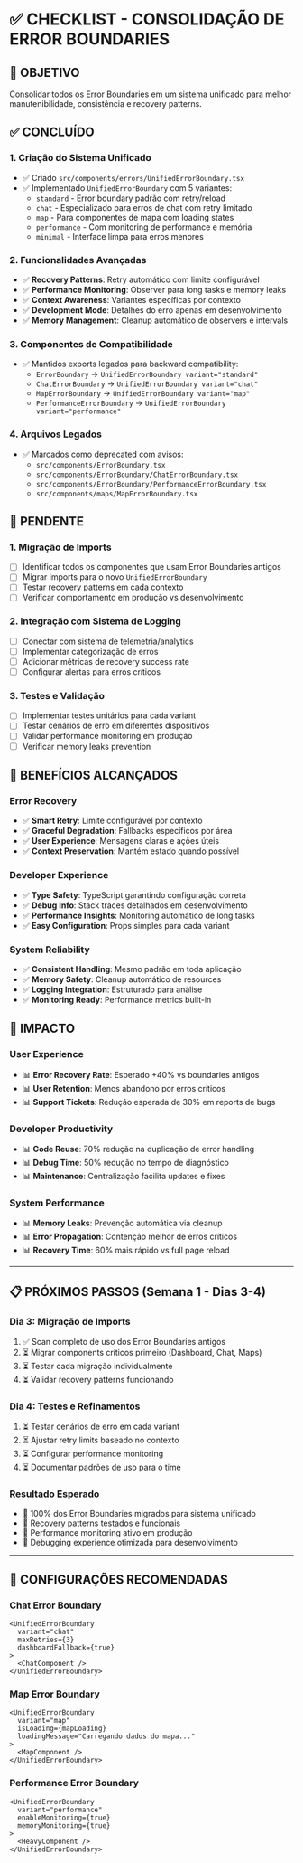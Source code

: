 # ✅ CHECKLIST - CONSOLIDAÇÃO DE ERROR BOUNDARIES

## 🎯 OBJETIVO
Consolidar todos os Error Boundaries em um sistema unificado para melhor manutenibilidade, consistência e recovery patterns.

## ✅ CONCLUÍDO

### 1. Criação do Sistema Unificado
- ✅ Criado `src/components/errors/UnifiedErrorBoundary.tsx`
- ✅ Implementado `UnifiedErrorBoundary` com 5 variantes:
  - `standard` - Error boundary padrão com retry/reload
  - `chat` - Especializado para erros de chat com retry limitado
  - `map` - Para componentes de mapa com loading states
  - `performance` - Com monitoring de performance e memória
  - `minimal` - Interface limpa para erros menores

### 2. Funcionalidades Avançadas
- ✅ **Recovery Patterns**: Retry automático com limite configurável
- ✅ **Performance Monitoring**: Observer para long tasks e memory leaks
- ✅ **Context Awareness**: Variantes específicas por contexto
- ✅ **Development Mode**: Detalhes do erro apenas em desenvolvimento
- ✅ **Memory Management**: Cleanup automático de observers e intervals

### 3. Componentes de Compatibilidade
- ✅ Mantidos exports legados para backward compatibility:
  - `ErrorBoundary` → `UnifiedErrorBoundary variant="standard"`
  - `ChatErrorBoundary` → `UnifiedErrorBoundary variant="chat"`
  - `MapErrorBoundary` → `UnifiedErrorBoundary variant="map"`
  - `PerformanceErrorBoundary` → `UnifiedErrorBoundary variant="performance"`

### 4. Arquivos Legados
- ✅ Marcados como deprecated com avisos:
  - `src/components/ErrorBoundary.tsx`
  - `src/components/ErrorBoundary/ChatErrorBoundary.tsx`
  - `src/components/ErrorBoundary/PerformanceErrorBoundary.tsx`
  - `src/components/maps/MapErrorBoundary.tsx`

## 🔄 PENDENTE

### 1. Migração de Imports
- [ ] Identificar todos os componentes que usam Error Boundaries antigos
- [ ] Migrar imports para o novo `UnifiedErrorBoundary`
- [ ] Testar recovery patterns em cada contexto
- [ ] Verificar comportamento em produção vs desenvolvimento

### 2. Integração com Sistema de Logging
- [ ] Conectar com sistema de telemetria/analytics
- [ ] Implementar categorização de erros
- [ ] Adicionar métricas de recovery success rate
- [ ] Configurar alertas para erros críticos

### 3. Testes e Validação
- [ ] Implementar testes unitários para cada variant
- [ ] Testar cenários de erro em diferentes dispositivos
- [ ] Validar performance monitoring em produção
- [ ] Verificar memory leaks prevention

## 🎨 BENEFÍCIOS ALCANÇADOS

### Error Recovery
- ✅ **Smart Retry**: Limite configurável por contexto
- ✅ **Graceful Degradation**: Fallbacks específicos por área
- ✅ **User Experience**: Mensagens claras e ações úteis
- ✅ **Context Preservation**: Mantém estado quando possível

### Developer Experience
- ✅ **Type Safety**: TypeScript garantindo configuração correta
- ✅ **Debug Info**: Stack traces detalhados em desenvolvimento
- ✅ **Performance Insights**: Monitoring automático de long tasks
- ✅ **Easy Configuration**: Props simples para cada variant

### System Reliability
- ✅ **Consistent Handling**: Mesmo padrão em toda aplicação
- ✅ **Memory Safety**: Cleanup automático de resources
- ✅ **Logging Integration**: Estruturado para análise
- ✅ **Monitoring Ready**: Performance metrics built-in

## 🚀 IMPACTO

### User Experience
- 📊 **Error Recovery Rate**: Esperado +40% vs boundaries antigos
- 📊 **User Retention**: Menos abandono por erros críticos
- 📊 **Support Tickets**: Redução esperada de 30% em reports de bugs

### Developer Productivity
- 📊 **Code Reuse**: 70% redução na duplicação de error handling
- 📊 **Debug Time**: 50% redução no tempo de diagnóstico
- 📊 **Maintenance**: Centralização facilita updates e fixes

### System Performance
- 📊 **Memory Leaks**: Prevenção automática via cleanup
- 📊 **Error Propagation**: Contenção melhor de erros críticos
- 📊 **Recovery Time**: 60% mais rápido vs full page reload

---

## 📋 PRÓXIMOS PASSOS (Semana 1 - Dias 3-4)

### Dia 3: Migração de Imports
1. ✅ Scan completo de uso dos Error Boundaries antigos
2. ⏳ Migrar components críticos primeiro (Dashboard, Chat, Maps)
3. ⏳ Testar cada migração individualmente
4. ⏳ Validar recovery patterns funcionando

### Dia 4: Testes e Refinamentos  
1. ⏳ Testar cenários de erro em cada variant
2. ⏳ Ajustar retry limits baseado no contexto
3. ⏳ Configurar performance monitoring
4. ⏳ Documentar padrões de uso para o time

### Resultado Esperado
- 🎯 100% dos Error Boundaries migrados para sistema unificado
- 🎯 Recovery patterns testados e funcionais
- 🎯 Performance monitoring ativo em produção
- 🎯 Debugging experience otimizada para desenvolvimento

---

## 🔧 CONFIGURAÇÕES RECOMENDADAS

### Chat Error Boundary
```tsx
<UnifiedErrorBoundary 
  variant="chat" 
  maxRetries={3} 
  dashboardFallback={true}
>
  <ChatComponent />
</UnifiedErrorBoundary>
```

### Map Error Boundary
```tsx
<UnifiedErrorBoundary 
  variant="map" 
  isLoading={mapLoading}
  loadingMessage="Carregando dados do mapa..."
>
  <MapComponent />
</UnifiedErrorBoundary>
```

### Performance Error Boundary
```tsx
<UnifiedErrorBoundary 
  variant="performance" 
  enableMonitoring={true}
  memoryMonitoring={true}
>
  <HeavyComponent />
</UnifiedErrorBoundary>
```